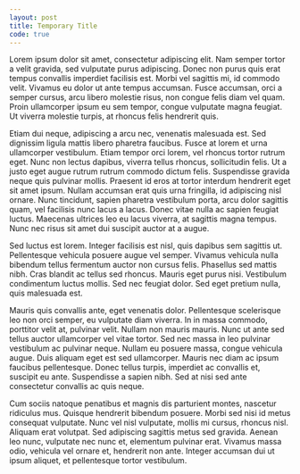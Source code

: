 ```yaml
---
layout: post
title: Temporary Title
code: true
---
```


Lorem ipsum dolor sit amet, consectetur adipiscing elit. Nam semper tortor a velit gravida, sed vulputate purus adipiscing. Donec non purus quis erat tempus convallis imperdiet facilisis est. Morbi vel sagittis mi, id commodo velit. Vivamus eu dolor ut ante tempus accumsan. Fusce accumsan, orci a semper cursus, arcu libero molestie risus, non congue felis diam vel quam. Proin ullamcorper ipsum eu sem tempor, congue vulputate magna feugiat. Ut viverra molestie turpis, at rhoncus felis hendrerit quis.

Etiam dui neque, adipiscing a arcu nec, venenatis malesuada est. Sed dignissim ligula mattis libero pharetra faucibus. Fusce at lorem et urna ullamcorper vestibulum. Etiam tempor orci lorem, vel rhoncus tortor rutrum eget. Nunc non lectus dapibus, viverra tellus rhoncus, sollicitudin felis. Ut a justo eget augue rutrum rutrum commodo dictum felis. Suspendisse gravida neque quis pulvinar mollis. Praesent id eros at tortor interdum hendrerit eget sit amet ipsum. Nullam accumsan erat quis urna fringilla, id adipiscing nisl ornare. Nunc tincidunt, sapien pharetra vestibulum porta, arcu dolor sagittis quam, vel facilisis nunc lacus a lacus. Donec vitae nulla ac sapien feugiat luctus. Maecenas ultrices leo eu lacus viverra, at sagittis magna tempus. Nunc nec risus sit amet dui suscipit auctor at a augue.

Sed luctus est lorem. Integer facilisis est nisl, quis dapibus sem sagittis ut. Pellentesque vehicula posuere augue vel semper. Vivamus vehicula nulla bibendum tellus fermentum auctor non cursus felis. Phasellus sed mattis nibh. Cras blandit ac tellus sed rhoncus. Mauris eget purus nisi. Vestibulum condimentum luctus mollis. Sed nec feugiat dolor. Sed eget pretium nulla, quis malesuada est.

Mauris quis convallis ante, eget venenatis dolor. Pellentesque scelerisque leo non orci semper, eu vulputate diam viverra. In in massa commodo, porttitor velit at, pulvinar velit. Nullam non mauris mauris. Nunc ut ante sed tellus auctor ullamcorper vel vitae tortor. Sed nec massa in leo pulvinar vestibulum ac pulvinar neque. Nullam eu posuere massa, congue vehicula augue. Duis aliquam eget est sed ullamcorper. Mauris nec diam ac ipsum faucibus pellentesque. Donec tellus turpis, imperdiet ac convallis et, suscipit eu ante. Suspendisse a sapien nibh. Sed at nisi sed ante consectetur convallis ac quis neque.

Cum sociis natoque penatibus et magnis dis parturient montes, nascetur ridiculus mus. Quisque hendrerit bibendum posuere. Morbi sed nisi id metus consequat vulputate. Nunc vel nisl vulputate, mollis mi cursus, rhoncus nisl. Aliquam erat volutpat. Sed adipiscing sagittis metus sed gravida. Aenean leo nunc, vulputate nec nunc et, elementum pulvinar erat. Vivamus massa odio, vehicula vel ornare et, hendrerit non ante. Integer accumsan dui ut ipsum aliquet, et pellentesque tortor vestibulum.